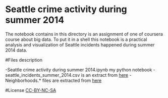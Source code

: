 # Seattle crime activity during summer 2014

The notebook contains in this directory is an assignment of one of coursera course about big data. To put it in a shell this notebook is a practical analysis and visualization of Seattle incidents happened during summer 2014 data.

#Files description

-Seattle crime activity during summer 2014.ipynb my python notebook
-seattle_incidents_summer_2014.csv is an extract from [here](https://data.seattle.gov/Public-Safety/Seattle-Police-Department-Police-Report-Incident/7ais-f98f)
-Neighborhoods.* files are extracted from [here](https://data.seattle.gov/dataset/Neighborhoods/2mbt-aqqx)

#License
[CC-BY-NC-SA](http://creativecommons.org/licenses/by-nc-sa/2.0/) 